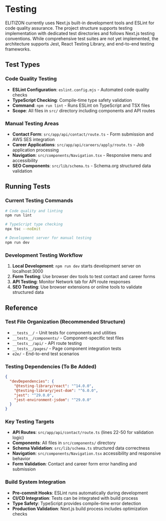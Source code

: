 <!-- Generated: 2025-06-15 00:00:00 UTC -->

# Testing

ELITIZON currently uses Next.js built-in development tools and ESLint for code quality assurance. The project structure supports testing implementation with dedicated test directories and follows Next.js testing conventions. While comprehensive test suites are not yet implemented, the architecture supports Jest, React Testing Library, and end-to-end testing frameworks.

## Test Types

### Code Quality Testing
- **ESLint Configuration**: `eslint.config.mjs` - Automated code quality checks
- **TypeScript Checking**: Compile-time type safety validation
- **Command**: `npm run lint` - Runs ESLint on TypeScript and TSX files
- **Scope**: All files in `src/` directory including components and API routes

### Manual Testing Areas
- **Contact Form**: `src/app/api/contact/route.ts` - Form submission and AWS SES integration
- **Career Applications**: `src/app/api/careers/apply/route.ts` - Job application processing
- **Navigation**: `src/components/Navigation.tsx` - Responsive menu and accessibility
- **SEO Components**: `src/lib/schema.ts` - Schema.org structured data validation

## Running Tests

### Current Testing Commands
```bash
# Code quality and linting
npm run lint

# TypeScript type checking
npx tsc --noEmit

# Development server for manual testing
npm run dev
```

### Development Testing Workflow
1. **Local Development**: `npm run dev` starts development server on localhost:3000
2. **Form Testing**: Use browser dev tools to test contact and career forms
3. **API Testing**: Monitor Network tab for API route responses
4. **SEO Testing**: Use browser extensions or online tools to validate structured data

## Reference

### Test File Organization (Recommended Structure)
- `__tests__/` - Unit tests for components and utilities
- `__tests__/components/` - Component-specific test files
- `__tests__/api/` - API route testing
- `__tests__/pages/` - Page component integration tests
- `e2e/` - End-to-end test scenarios

### Testing Dependencies (To Be Added)
```json
{
  "devDependencies": {
    "@testing-library/react": "^14.0.0",
    "@testing-library/jest-dom": "^6.0.0",
    "jest": "^29.0.0",
    "jest-environment-jsdom": "^29.0.0"
  }
}
```

### Key Testing Targets
- **API Routes**: `src/app/api/contact/route.ts` (lines 22-50 for validation logic)
- **Components**: All files in `src/components/` directory
- **Schema Validation**: `src/lib/schema.ts` structured data correctness
- **Navigation**: `src/components/Navigation.tsx` accessibility and responsive behavior
- **Form Validation**: Contact and career form error handling and submission

### Build System Integration
- **Pre-commit Hooks**: ESLint runs automatically during development
- **CI/CD Integration**: Tests can be integrated with build process
- **Type Safety**: TypeScript provides compile-time error detection
- **Production Validation**: Next.js build process includes optimization checks
